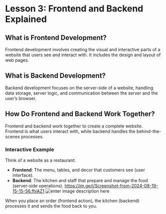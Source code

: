 # **Lesson 3: Frontend and Backend Explained**

## **What is Frontend Development?**
Frontend development involves creating the visual and interactive parts of a website that users see and interact with. It includes the design and layout of web pages.

## **What is Backend Development?**
Backend development focuses on the server-side of a website, handling data storage, server logic, and communication between the server and the user’s browser.

## **How Do Frontend and Backend Work Together?**
Frontend and backend work together to create a complete website. Frontend is what users interact with, while backend handles the behind-the-scenes processes.

### **Interactive Example**

Think of a website as a restaurant:

-   **Frontend**: The menu, tables, and decor that customers see (user interface).
-   **Backend**: The kitchen and staff that prepare and manage the food (server-side operations).
https://im.ge/i/Screenshot-from-2024-08-19-15-15-56.fhiAZ1
![enter image description here](https://im.ge/i/Screenshot-from-2024-08-19-15-15-56.fhiAZ1)

When you place an order (frontend action), the kitchen (backend) processes it and sends the food back to you.

<!--stackedit_data:
eyJoaXN0b3J5IjpbMTg0MzAxMDQ1NywtMjA2OTQ5NDU0MCwtOT
g0MTc3Mzg0XX0=
-->